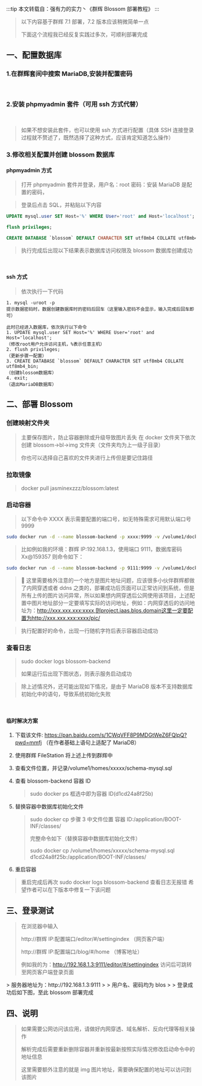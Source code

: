 <script setup lang="ts">
import { onMounted } from 'vue'
import { info } from '../../scripts/stat-api'

onMounted(() => {
  info()
})
</script>

:::tip
本文转载自：强有力的实力丶《群辉 Blossom 部署教程》
:::

> 以下内容基于群辉 7.1 部署，7.2 版本应该稍微简单一点
>
> 下面这个流程我已经反复实践过多次，可顺利部署完成

## 一、配置数据库

### 1.在群辉套间中搜索 MariaDB,安装并配置密码

<br/>
<bl-img src="../../imgs/deploy/qunhui1/image.png" width="700px"/>

### 2.安装 phpmyadmin 套件（可用 ssh 方式代替）

<br/>
<bl-img src="../../imgs/deploy/qunhui1/image_20231222_103229_233.png" width="700px"/>

> 如果不想安装此套件，也可以使用 ssh 方式进行配置（具体 SSH 连接登录过程就不赘述了，既然选择了这种方式，应该肯定知道怎么操作）

### 3.修改相关配置并创建 blossom 数据库

#### phpmyadmin 方式

> 打开 phpmyadmin 套件并登录，用户名：root 密码：安装 MariaDB 是配置的密码，

<bl-img src="../../imgs/deploy/qunhui1/image_20231222_104217_45.png" width="700px"/>

> 登录后点击 SQL，并粘贴以下内容

```sql
UPDATE mysql.user SET Host='%' WHERE User='root' and Host='localhost';

flush privileges;

CREATE DATABASE `blossom` DEFAULT CHARACTER SET utf8mb4 COLLATE utf8mb4_bin;
```

<bl-img src="../../imgs/deploy/qunhui1/image_20231222_105256_435.png" width="700px"/>

> 执行完成后出现以下结果表示数据库访问权限及 blossom 数据库创建成功

<bl-img src="../../imgs/deploy/qunhui1/image_20231222_105410_932.png" width="700px"/>
<br/>

#### ssh 方式

> 依次执行一下代码

```
1. mysql -uroot -p
提示数据密码时，数据创建数据库时的密码后回车（这里输入密码不会显示，输入完成后回车即可）
```

<bl-img src="../../imgs/deploy/qunhui1/image_20231222_105901_101.png" width="700px"/>

```
此时已经进入数据库，依次执行以下命令
1. UPDATE mysql.user SET Host='%' WHERE User='root' and Host='localhost';
（修改root用户允许访问主机，%表示任意主机）
2. flush privileges;
（更新步骤一配置）
3. CREATE DATABASE `blossom` DEFAULT CHARACTER SET utf8mb4 COLLATE utf8mb4_bin;
（创建blossom数据库）
4. exit;
（退出MariaDB数据库）
```

<bl-img src="../../imgs/deploy/qunhui1/image_20231222_110648_99.png" width="700px"/>

## 二、部署 Blossom

### 创建映射文件夹

> 主要保存图片，防止容器删除或升级导致图片丢失
> 在 docker 文件夹下依次创建 blossom->bl->img 文件夹（文件夹均为上一级子目录）
>
> 你也可以选择自己喜欢的文件夹进行上传但是要记住路径

<bl-img src="../../imgs/deploy/qunhui1/image_20231222_112937_169.png" width="700px"/>

### 拉取镜像

> docker pull jasminexzzz/blossom:latest

### 启动容器

> 以下命令中 XXXX 表示需要配置的端口号，如无特殊需求可用默认端口号 9999

```bash
sudo docker run -d --name blossom-backend -p xxxx:9999 -v /volume1/docker/blossom/bl/:/home/bl/ jasminexzzz/blossom:latest --project.iaas.blos.domain="http://群辉IP:xxxx/pic/" --project.iaas.blos.default-path="/home/bl/img/" --spring.datasource.url="jdbc:mysql://群辉IP:3306/blossom?useUnicode=true&characterEncoding=utf-8&allowPublicKeyRetrieval=true&allowMultiQueries=true&useSSL=false&&serverTimezone=GMT%2B8" --spring.datasource.username=root --spring.datasource.password=数据库密码
```

> 比如例如我的环境：群辉 IP:192.168.1.3，使用端口 9111，数据库密码 Xx@159357 则命令如下：

```bash
sudo docker run -d --name blossom-backend -p 9111:9999 -v /volume1/docker/blossom/bl/:/home/bl/ jasminexzzz/blossom:latest --project.iaas.blos.domain="http://192.168.1.3:9111/pic/" --project.iaas.blos.default-path="/home/bl/img/" --spring.datasource.url="jdbc:mysql://192.168.1.3:3306/blossom?useUnicode=true&characterEncoding=utf-8&allowPublicKeyRetrieval=true&allowMultiQueries=true&useSSL=false&&serverTimezone=GMT%2B8" --spring.datasource.username=root --spring.datasource.password=Xx@159357
```

> 🔴 这里需要格外注意的一个地方是图片地址问题，应该很多小伙伴群辉都做了内网穿透或者 ddns 之类的，部署成功后页面可以正常访问到系统，但是所有上传的图片访问异常，所以如果想内网穿透后公网使用该项目，上述配置中图片地址部分一定要填写实际的访问地址，例如：内网穿透后的访问地址为：http://xxx.xxx.xxx:xxxx,则project.iaas.blos.domain这里一定要配置为http://xxx.xxx.xxx:xxxx/pic/

> 执行配置好的命令，出现一行随机字符后表示容器启动成功

<bl-img src="../../imgs/deploy/qunhui1/image_20231222_141621_181.png" width="700px"/>

### 查看日志

> sudo docker logs blossom-backend
>
> 如果运行后出现下图状态，则表示服务启动成功
>
> <bl-img src="../../imgs/deploy/qunhui1/image_20231222_142115_708.png" width="700px"/>

> 除上述情况外，还可能出现如下情况，是由于 MariaDB 版本不支持数据库初始化中的语句，导致系统初始化失败

<bl-img src="../../imgs/deploy/qunhui1/image_20231222_141930_965.png" width="700px"/>
<br/>

#### 临时解决方案

1. 下载该文件: https://pan.baidu.com/s/1CWqVFF8P9MDGtWeZ6FQlpQ?pwd=mmfj （在作者基础上语句上适配了 MariaDB）

2. 使用群辉 FileStation 将上述上传到群辉中

<bl-img src="../../imgs/deploy/qunhui1/image_20231222_143208_857.png" width="700px"/>

3. 查看文件位置，并记录/volume1/homes/xxxxx/schema-mysql.sql

<bl-img src="../../imgs/deploy/qunhui1/image_20231222_143357_283.png" width="700px"/>

4. 查看 blossom-backend 容器 ID
   > sudo docker ps 框选中即为容器 ID(d1cd24a8f25b)

<bl-img src="../../imgs/deploy/qunhui1/image_20231222_143644_535.png" width="700px"/>

5. 替换容器中数据库初始化文件
   > sudo docker cp 步骤 3 中文件位置 容器 ID:/application/BOOT-INF/classes/
   >
   > 完整命令如下（替换容器中数据库初始化文件）
   >
   > sudo docker cp /volume1/homes/xxxxx/schema-mysql.sql d1cd24a8f25b:/application/BOOT-INF/classes/

<bl-img src="../../imgs/deploy/qunhui1/image_20231222_144232_183.png" width="700px"/>

6. 重启容器

<bl-img src="../../imgs/deploy/qunhui1/image_20231222_144333_415.png" width="700px"/>

> 重启完成后再次 sudo docker logs blossom-backend 查看日志无报错
> 希望作者可以在下版本中修复一下该问题

## 三、登录测试

> 在浏览器中输入
>
> http://群辉 IP:配置端口/editor/#/settingindex （网页客户端）
>
> http://群辉 IP:配置端口/blog/#/home （博客地址）
>
> 例如我的为：http://192.168.1.3:9111/editor/#/settingindex 访问后可跳转至网页客户端登录页面

<bl-img src="../../imgs/deploy/qunhui1/image_20231222_145047_15.png" width="700px"/>
> 服务器地址为：http://192.168.1.3:9111
>
> 用户名、密码均为 blos
>
> 登录成功后如下图，至此 blossom 部署完成

<bl-img src="../../imgs/deploy/qunhui1/image_20231222_145336_89.png" width="700px"/>

## 四、说明

> 如果需要公网访问该应用，请做好内网穿透、域名解析、反向代理等相关操作
>
> 解析完成后需要重新删除容器并重新按最新按照实际情况修改启动命令中的地址信息
>
> 这里需要额外注意的就是 img 图片地址，需要确保配置的地址可以访问到该图片
